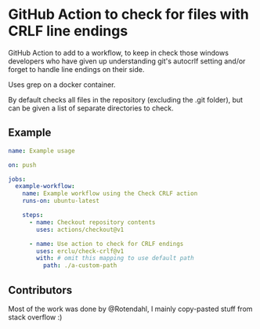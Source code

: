 # GitHub Action to check for files with CRLF line endings

GitHub Action to add to a workflow, to keep in check those windows developers who have given up understanding git's autocrlf setting and/or forget to handle line endings on their side.

Uses grep on a docker container.

By default checks all files in the repository (excluding the .git folder), but can be given a list of separate directories to check.

## Example

```yml
name: Example usage

on: push

jobs:
  example-workflow:
    name: Example workflow using the Check CRLF action
    runs-on: ubuntu-latest

    steps:
      - name: Checkout repository contents
        uses: actions/checkout@v1

      - name: Use action to check for CRLF endings
        uses: erclu/check-crlf@v1
        with: # omit this mapping to use default path
          path: ./a-custom-path
```

## Contributors

Most of the work was done by @Rotendahl, I mainly copy-pasted stuff from stack overflow :)

<!--
  TODO rewrite using js (better performance)
-->
